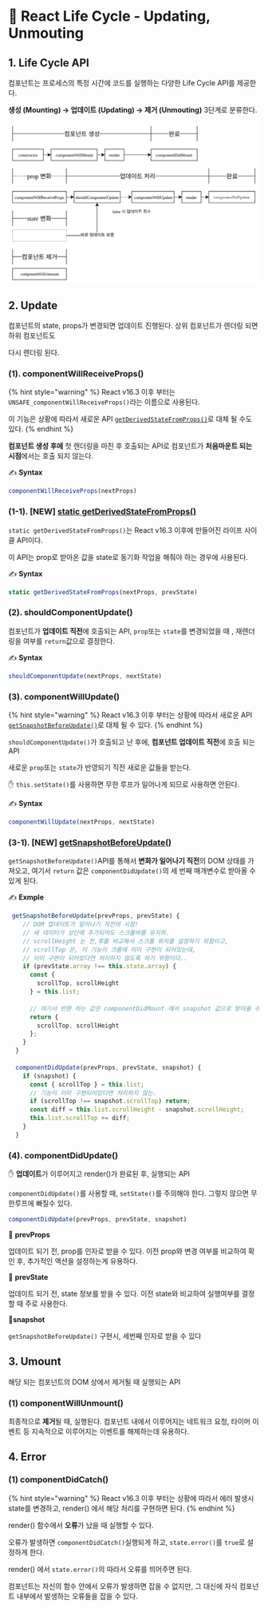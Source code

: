 # 📄 React Life Cycle - Updating, Unmouting

## 1. Life Cycle API 

컴포넌트는 프로세스의 특정 시간에 코드를 실행하는 다양한 Life Cycle API를 제공한다.

**생성 \(Mounting\) →  업데이트 \(Updating\)  → 제거 \(Unmouting\)**  3단계로 분류한다.

![](../.gitbook/assets/screenshot-from-2016-12-10-00-21-26-1%20%281%29.png)

## 2. Update 

컴포넌트의 state, props가 변경되면 업데이트 진행된다. 상위 컴포넌트가 렌더링 되면 하위 컴포넌트도 

다시 렌더링 된다.

### \(1\). componentWillReceiveProps\(\)

{% hint style="warning" %}
React v16.3 이후 부터는`UNSAFE_componentWillReceiveProps()`라는 이름으로 사용된다. 

이 기능은 상황에 따라서 새로운 API [`getDerivedStateFromProps()`](https://reactjs.org/docs/react-component.html#static-getderivedstatefromprops)로 대체 될 수도 있다.
{% endhint %}

**컴포넌트 생성 후에** 첫 렌더링을 마친 후 호출되는 API로 컴포넌트가 **처음마운트 되는 시점**에서는 호출 되지 않는다.

✍ **Syntax**

```jsx
componentWillReceiveProps(nextProps)
```

### \(1-1\). \[NEW\] [static getDerivedStateFromProps\(\)](https://reactjs.org/docs/react-component.html#static-getderivedstatefromprops)

`static getDerivedStateFromProps()`는 React v16.3 이후에 만들어진 라이프 사이클 API이다. 

이 API는 prop로 받아온 값을 state로 동기화 작업을 해줘야 하는 경우에 사용된다.

✍ **Syntax**

```jsx
static getDerivedStateFromProps(nextProps, prevState)
```

### \(2\). shouldComponentUpdate\(\)

컴포넌트가 **업데이트 직전**에 호출되는 API, `prop`또는 `state`를 변경되었을 때 , 재렌더링을 여부를 `return`값으로 결정한다.

✍ **Syntax**

```jsx
shouldComponentUpdate(nextProps, nextState)
```

###  \(**3**\). componentWillUpdate\(\)

{% hint style="warning" %}
React v16.3 이후 부터는 상황에 따라서 새로운  API [`getSnapshotBeforeUpdate()`](https://reactjs.org/docs/react-component.html#getsnapshotbeforeupdate)로 대체 될 수 있다.
{% endhint %}

`shouldComponentUpdate()`가 호출되고 난 후에,  **컴포넌트 업데이트 직전**에 호출 되는  API

새로운 `prop`또는 `state`가 반영되기 직전 새로운 값들을 받는다.



✋ `this.setState()`를 사용하면 무한 루프가 일어나게 되므로 사용하면 안된다.

✍ **Syntax**

```jsx
componentWillUpdate(nextProps, nextState)
```

### \(**3-1**\). \[NEW\] [getSnapshotBeforeUpdate\(\)](https://reactjs.org/docs/react-component.html#getsnapshotbeforeupdate)

 `getSnapshotBeforeUpdate()`API를 통해서 **변화가 일어나기 직전**의 DOM 상태를 가져오고, 여기서 `return` 값은 `componentDidUpdate()`의 세 번째 매개변수로 받아올 수 있게 된다.

✍ **Exmple**

```javascript
 getSnapshotBeforeUpdate(prevProps, prevState) {
    // DOM 업데이트가 일어나기 직전의 시점!
    // 새 데이터가 상단에 추가되어도 스크롤바를 유지하.
    // scrollHeight 는 전,후를 비교해서 스크롤 위치를 설정하기 위함이고,
    // scrollTop 은, 이 기능이 크롬에 이미 구현이 되어있는데, 
    // 이미 구현이 되어있다면 처리하지 않도록 하기 위함이다..
    if (prevState.array !== this.state.array) {
      const {
        scrollTop, scrollHeight
      } = this.list;

      // 여기서 반환 하는 값은 componentDidMount 에서 snapshot 값으로 받아올 수 있다.
      return {
        scrollTop, scrollHeight
      };
    }
  }

  componentDidUpdate(prevProps, prevState, snapshot) {
    if (snapshot) {
      const { scrollTop } = this.list;
      // 기능이 이미 구현되어있다면 처리하지 않는.
      if (scrollTop !== snapshot.scrollTop) return; 
      const diff = this.list.scrollHeight - snapshot.scrollHeight;
      this.list.scrollTop += diff;
    }
  }
```

### \(4\). componentDidUpdate\(\)

 ✋ **업데이트**가 이루어지고 render\(\)가 완료된 후, 실행되는 API

`componentDidUpdate()`를 사용할 때, `setState()`를 주의해야 한다. 그렇지 않으면 무한루프에 빠질수 있다.

```javascript
componentDidUpdate(prevProps, prevState, snapshot)
```

📝 **prevProps**

업데이트 되기 전, prop를 인자로 받을 수 있다. 이전 prop와 변경 여부를 비교하여 확인 후, 추가적인 액션을 설정하는게 유용하다.

📝 **prevState**

업데이트 되기 전, state 정보를 받을 수 있다. 이전 state와 비교하여 실행여부를 결정할 때 주로 사용한다.

📝**snapshot**

`getSnapshotBeforeUpdate()` 구현시, 세번째 인자로 받을 수 있다

## 3. Umount 

해당 되는 컴포넌트의 DOM 상에서 제거될 때 실행되는 API

### \(1\) componentWillUnmount\(\)

최종적으로 **제거**될 때, 실행된다. 컴포넌트 내에서 이루어지는 네트워크 요청, 타이머 이벤트 등 지속적으로 이루어지는 이벤트를 해제하는데 유용하다.

## 4. Error 

### \(1\) componentDidCatch\(\)

{% hint style="warning" %}
React v16.3 이후 부터는 상황에 따라서 에러 발생시 state를 변경하고, render\(\) 에서 해당 처리를 구현하면 된다.
{% endhint %}

render\(\) 함수에서 **오류**가 났을 때 실행할 수 있다.

오류가 발생하면 `componentDidCatch()`실행되게 하고, `state.error()`를 `true`로 설정하게 한다.

render\(\) 에서 `state.error()`의 따라서 오류를 띄어주면 된다.

컴포넌트는 자신의 함수 안에서 오류가 발생하면 잡을 수 없지만, 그 대신에 자식 컴포넌트 내부에서 발생하는 오류들을 잡을 수 있다.

